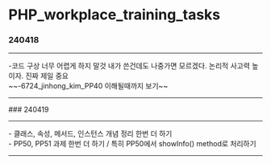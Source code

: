 # PHP_workplace_training_tasks<br>

### 240418
<hr>
-코드 구상 너무 어렵게 하지 말것 내가 쓴건데도 나중가면 모르겠다. 논리적 사고력 높이자. 진짜 제일 중요 <br>
~~-6724_jinhong_kim_PP40 이해될때까지 보기~~ <br>
<hr>
### 240419
<hr>
- 클래스, 속성, 메서드, 인스턴스 개념 정리 한번 더 하기<br>
- PP50, PP51 과제 한번 더 하기 / 특히 PP50에서 showInfo() method로 처리하기 
<hr>
